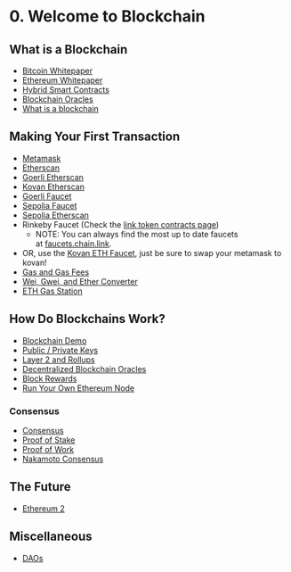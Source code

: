 # 0. Welcome to Blockchain
## What is a Blockchain
-   [Bitcoin Whitepaper](https://bitcoin.org/bitcoin.pdf)
-   [Ethereum Whitepaper](https://ethereum.org/en/whitepaper/)
-   [Hybrid Smart Contracts](https://blog.chain.link/hybrid-smart-contracts-explained/)
-   [Blockchain Oracles](https://betterprogramming.pub/what-is-a-blockchain-oracle-f5ccab8dbd72?source=friends_link&sk=d921a38466df8a9176ed8dd767d8c77d)
-   [What is a blockchain](https://www.investopedia.com/terms/b/blockchain.asp)

## Making Your First Transaction
-   [Metamask](https://metamask.io/)
-   [Etherscan](https://etherscan.io/)
-   [Goerli Etherscan](https://goerli.etherscan.io/)
-   [Kovan Etherscan](https://kovan.etherscan.io/)
-   [Goerli Faucet](https://faucets.chain.link/goerli)
-   [Sepolia Faucet](https://sepoliafaucet.com/)
-   [Sepolia Etherscan](https://sepolia.etherscan.io/)
-   Rinkeby Faucet (Check the [link token contracts page](https://docs.chain.link/docs/link-token-contracts/#rinkeby))
    -   NOTE: You can always find the most up to date faucets at [faucets.chain.link](https://faucets.chain.link/).
-   OR, use the [Kovan ETH Faucet](https://faucets.chain.link/), just be sure to swap your metamask to kovan!
-   [Gas and Gas Fees](https://ethereum.org/en/developers/docs/gas/)
-   [Wei, Gwei, and Ether Converter](https://eth-converter.com/)
-   [ETH Gas Station](https://ethgasstation.info/)

## How Do Blockchains Work?
-   [Blockchain Demo](https://andersbrownworth.com/blockchain/)
-   [Public / Private Keys](https://andersbrownworth.com/blockchain/public-private-keys/keys)
-   [Layer 2 and Rollups](https://ethereum.org/en/developers/docs/scaling/layer-2-rollups/)
-   [Decentralized Blockchain Oracles](https://blog.chain.link/what-is-the-blockchain-oracle-problem/)
-   [Block Rewards](https://www.investopedia.com/terms/b/block-reward.asp)
-   [Run Your Own Ethereum Node](https://geth.ethereum.org/docs/getting-started)

### Consensus
-   [Consensus](https://wiki.polkadot.network/docs/learn-consensus)
-   [Proof of Stake](https://ethereum.org/en/developers/docs/consensus-mechanisms/pos/)
-   [Proof of Work](https://ethereum.org/en/developers/docs/consensus-mechanisms/pow/)
-   [Nakamoto Consensus](https://blockonomi.com/nakamoto-consensus/)

## The Future
-   [Ethereum 2](https://ethereum.org/en/eth2/)

## Miscellaneous
-   [DAOs](https://www.investopedia.com/tech/what-dao/)
